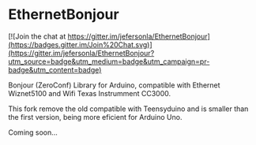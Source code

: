 EthernetBonjour
===============

[![Join the chat at https://gitter.im/jefersonla/EthernetBonjour](https://badges.gitter.im/Join%20Chat.svg)](https://gitter.im/jefersonla/EthernetBonjour?utm_source=badge&utm_medium=badge&utm_campaign=pr-badge&utm_content=badge)

Bonjour (ZeroConf) Library for Arduino, compatible with Ethernet Wiznet5100 and Wifi Texas Instrumment CC3000.

This fork remove the old compatible with Teensyduino and is smaller than the first version, being more eficient for Arduino Uno.

Coming soon...
